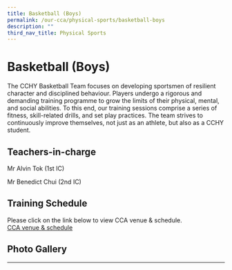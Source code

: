 ```yaml
---
title: Basketball (Boys)
permalink: /our-cca/physical-sports/basketball-boys
description: ""
third_nav_title: Physical Sports
---
```




Basketball (Boys)
=================

The CCHY Basketball Team focuses on developing sportsmen of resilient character and disciplined behaviour. Players undergo a rigorous and demanding training programme to grow the limits of their physical, mental, and social abilities. To this end, our training sessions comprise a series of fitness, skill-related drills, and set play practices. The team strives to continuously improve themselves, not just as an athlete, but also as a CCHY student.

Teachers-in-charge
------------------

Mr Alvin Tok (1st IC)

Mr Benedict Chui (2nd IC)

Training Schedule
-----------------

Please click on the link below to view CCA venue & schedule.   
[CCA venue & schedule](https://chungchenghighyishun.moe.edu.sg/useful-links/parents/cca-venue-n-schedule)  

Photo Gallery
-------------


---------------------------------------------------------------------------------------------------------------------